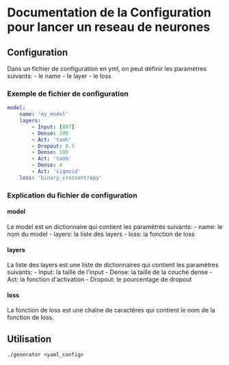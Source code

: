 # Documentation de la Configuration pour lancer un reseau de neurones

## Configuration

Dans un fichier de configuration en yml, on peut définir les paramètres suivants:
    - le name
    - le layer
    - le loss

### Exemple de fichier de configuration

```yml
model:
    name: 'my_model'
    layers:
        - Input: [897]
        - Dense: 200
        - Act: 'tanh'
        - Dropout: 0.5
        - Dense: 100
        - Act: 'tanh'
        - Dense: 4
        - Act: 'sigmoid'
    loss: 'binary_crossentropy'
```

### Explication du fichier de configuration

#### model

Le model est un dictionnaire qui contient les paramètres suivants:
    - name: le nom du model
    - layers: la liste des layers
    - loss: la fonction de loss

#### layers

La liste des layers est une liste de dictionnaires qui contient les paramètres suivants:
    - Input: la taille de l'input
    - Dense: la taille de la couche dense
    - Act: la fonction d'activation
    - Dropout: le pourcentage de dropout

#### loss

La fonction de loss est une chaîne de caractères qui contient le nom de la fonction de loss.

## Utilisation

`./generator <yaml_config>`
